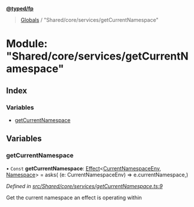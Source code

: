 **[@typed/fp](../README.md)**

> [Globals](../globals.md) / "Shared/core/services/getCurrentNamespace"

# Module: "Shared/core/services/getCurrentNamespace"

## Index

### Variables

* [getCurrentNamespace](_shared_core_services_getcurrentnamespace_.md#getcurrentnamespace)

## Variables

### getCurrentNamespace

• `Const` **getCurrentNamespace**: [Effect](_effect_effect_.effect.md)\<[CurrentNamespaceEnv](../interfaces/_shared_core_services_currentnamespaceenv_.currentnamespaceenv.md), [Namespace](_shared_core_model_namespace_.namespace.md)> = asks( (e: CurrentNamespaceEnv) => e.currentNamespace,)

*Defined in [src/Shared/core/services/getCurrentNamespace.ts:9](https://github.com/TylorS/typed-fp/blob/f129829/src/Shared/core/services/getCurrentNamespace.ts#L9)*

Get the current namespace an effect is operating within
